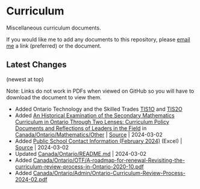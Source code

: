 # Curriculum

Miscellaneous curriculum documents.

If you would like me to add any documents to this repository, please [email me](mailto:pbeens@gmail.com) a link (preferred) or the document.

## Latest Changes

(newest at top)

Note: Links do not work in PDFs when viewed on GitHub so you will have to download the document to view them.

- Added Ontario Technology and the Skilled Trades [TIS1O](<Canada/Ontario/Technological Education/TAS1O-Technology-and-the-Skilled-Trades-2024.pdf>) and [TIS2O](<Canada/Ontario/Technological Education/TAS2O-Technology-and-the-Skilled-Trades-2024.pdf>)
- Added [An Historical Examination of the Secondary Mathematics Curriculum in Ontario Through Two Lenses: Curriculum Policy Documents and Reflections of Leaders in the Field](Canada/Ontario/Mathematics/Other/Mueller_Steven_P_201909_MED.pdf) in [Canada/Ontario/Mathematics/Other](Canada/Ontario/Mathematics/Other/) | [Source](https://qspace.library.queensu.ca/server/api/core/bitstreams/cd775b05-22e9-459b-a312-a04da794e6c4/content) | 2024-03-02
- Added [Public School Contact Information (February 2024)](Canada/Ontario/Admin/public_school_contact_list_february2024_en.xlsx) (Excel) | [Source](https://data.ontario.ca/dataset/ontario-public-school-contact-information)  | 2024-03-02
- Updated [Canada/Ontario/README.md](Canada/Ontario/README.md) | 2024-03-02
- Added [Canada/Ontario/OTF/A-roadmap-for-renewal-Revisiting-the-curriculum-review-process-in-Ontario-2020-10.pdf](Canada/Ontario/OTF/A-roadmap-for-renewal-Revisiting-the-curriculum-review-process-in-Ontario-2020-10.pdf)
- Added [Canada/Ontario/Admin/Ontario-Curriculum-Review-Process-2024-02.pdf](Canada/Ontario/Admin/Ontario-Curriculum-Review-Process-2024-02.pdf)